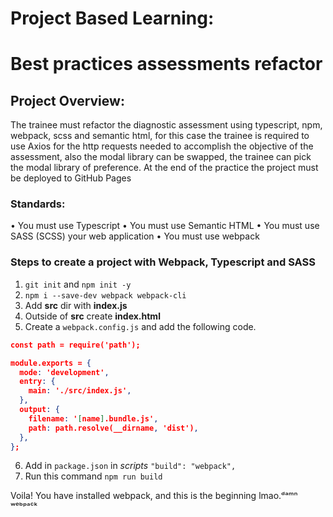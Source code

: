 # Project Based Learning:

# Best practices assessments refactor

## Project Overview:

The trainee must refactor the diagnostic assessment using typescript, npm, webpack, scss and semantic html, for this case the trainee is required to use Axios for the http requests needed to accomplish the objective of the assessment, also the modal library can be swapped, the trainee can pick the modal library of preference. At the end of the practice the project must be deployed to GitHub Pages

### Standards:

• You must use Typescript
• You must use Semantic HTML
• You must use SASS (SCSS) your web application
• You must use webpack

### Steps to create a project with Webpack, Typescript and SASS

1. `git init` and `npm init -y`
2. `npm i --save-dev webpack webpack-cli`
3. Add **src** dir with **index.js**
4. Outside of **src** create **index.html**
5. Create a `webpack.config.js` and add the following code.

```JSON
const path = require('path');

module.exports = {
  mode: 'development',
  entry: {
    main: './src/index.js',
  },
  output: {
    filename: '[name].bundle.js',
    path: path.resolve(__dirname, 'dist'),
  },
};


```

6. Add in `package.json` in _scripts_ `"build": "webpack",`
7. Run this command `npm run build`

Voila! You have installed webpack, and this is the beginning lmao.ᵈᵃᵐⁿ ʷᵉᵇᵖᵃᶜᵏ
